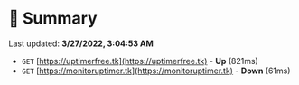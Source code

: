 # 📖 Summary
Last updated: **3/27/2022, 3:04:53 AM**

- `GET` [https://uptimerfree.tk](https://uptimerfree.tk) - **Up** (821ms)
- `GET` [https://monitoruptimer.tk](https://monitoruptimer.tk) - **Down** (61ms)
